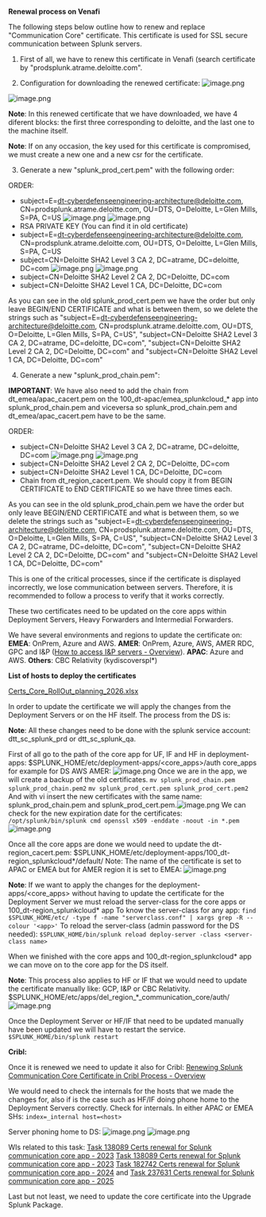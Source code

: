 **Renewal process on Venafi**

The following steps below outline how to renew and replace "Communication Core" certificate. This certificate is used for SSL secure communication between Splunk servers.

1. First of all, we have to renew this certificate in Venafi (search certificate by "prodsplunk.atrame.deloitte.com". 

2. Configuration for downloading the renewed certificate:
![image.png](/.attachments/image-0f32207a-978a-4f6a-a2b3-757f0407f324.png)
<IMG  src="https://dev.azure.com/GlobalSOC/93d9ecc1-89fd-4a34-a69b-7282df6fad64/_apis/git/repositories/7c3c331d-0fac-420a-9ad2-1a920f9247d9/Items?path=/.attachments/image-fe9b3fe9-6a11-4ae2-ac21-ed391b76a361.png&amp;download=false&amp;resolveLfs=true&amp;%24format=octetStream&amp;api-version=5.0-preview.1&amp;sanitize=true&amp;versionDescriptor.version=wikiMaster"  alt="image.png"/>

**Note**: In this renewed certificate that we have downloaded, we have 4 diferent blocks: the first three corresponding to deloitte, and the last one to the machine itself.

**Note**: If on any occasion, the key used for this certificate is compromised, we must create a new one and a new csr for the certificate.

3.  Generate a new "splunk_prod_cert.pem" with the following order:

ORDER:
- subject=E=dt-cyberdefenseengineering-architecture@deloitte.com, CN=prodsplunk.atrame.deloitte.com, OU=DTS, O=Deloitte, L=Glen Mills, S=PA, C=US
![image.png](/.attachments/image-ceb36db8-eae5-4ac6-8d65-8da957019eff.png)
![image.png](/.attachments/image-40a3f683-1dfd-47f6-900c-8a32c9bdf8f4.png)
- RSA PRIVATE KEY  (You can find it in old certificate)
- subject=E=dt-cyberdefenseengineering-architecture@deloitte.com, CN=prodsplunk.atrame.deloitte.com, OU=DTS, O=Deloitte, L=Glen Mills, S=PA, C=US
- subject=CN=Deloitte SHA2 Level 3 CA 2, DC=atrame, DC=deloitte, DC=com
![image.png](/.attachments/image-a84ee841-a919-49c3-9979-60b060f154bd.png)
![image.png](/.attachments/image-135977c0-b526-4378-bb51-9d994bbb0707.png)
- subject=CN=Deloitte SHA2 Level 2 CA 2, DC=Deloitte, DC=com
- subject=CN=Deloitte SHA2 Level 1 CA, DC=Deloitte, DC=com

As you can see in the old splunk_prod_cert.pem we have the order but only leave BEGIN/END CERTIFICATE and what is between them, so we delete the strings such as "subject=E=dt-cyberdefenseengineering-architecture@deloitte.com, CN=prodsplunk.atrame.deloitte.com, OU=DTS, O=Deloitte, L=Glen Mills, S=PA, C=US", "subject=CN=Deloitte SHA2 Level 3 CA 2, DC=atrame, DC=deloitte, DC=com", "subject=CN=Deloitte SHA2 Level 2 CA 2, DC=Deloitte, DC=com" and "subject=CN=Deloitte SHA2 Level 1 CA, DC=Deloitte, DC=com"

4. Generate a new "splunk_prod_chain.pem":

**IMPORTANT**: We have also need to add the chain from dt_emea/apac_cacert.pem on the 100_dt-apac/emea_splunkcloud_* app into splunk_prod_chain.pem and viceversa so splunk_prod_chain.pem and dt_emea/apac_cacert.pem have to be the same.

ORDER:
- subject=CN=Deloitte SHA2 Level 3 CA 2, DC=atrame, DC=deloitte, DC=com
![image.png](/.attachments/image-a84ee841-a919-49c3-9979-60b060f154bd.png)
![image.png](/.attachments/image-135977c0-b526-4378-bb51-9d994bbb0707.png)
- subject=CN=Deloitte SHA2 Level 2 CA 2, DC=Deloitte, DC=com
- subject=CN=Deloitte SHA2 Level 1 CA, DC=Deloitte, DC=com
- Chain from dt_region_cacert.pem. We should copy it from BEGIN CERTIFICATE to END CERTIFICATE so we have three times each.

As you can see in the old splunk_prod_chain.pem we have the order but only leave BEGIN/END CERTIFICATE and what is between them, so we delete the strings such as "subject=E=dt-cyberdefenseengineering-architecture@deloitte.com, CN=prodsplunk.atrame.deloitte.com, OU=DTS, O=Deloitte, L=Glen Mills, S=PA, C=US", "subject=CN=Deloitte SHA2 Level 3 CA 2, DC=atrame, DC=deloitte, DC=com", "subject=CN=Deloitte SHA2 Level 2 CA 2, DC=Deloitte, DC=com" and "subject=CN=Deloitte SHA2 Level 1 CA, DC=Deloitte, DC=com"

This is one of the critical processes, since if the certificate is displayed incorrectly, we lose communication between servers. 
Therefore, it is recommended to follow a process to verify that it works correctly.

These two certificates need to be updated on the core apps within Deployment Servers, Heavy Forwarders and Intermedial Forwarders.

We have several environments and regions to update the certificate on:
**EMEA**:
OnPrem, Azure and AWS.
**AMER**:
OnPrem, Azure, AWS, AMER RDC, GPC and I&P ([How to access I&P servers - Overview](https://dev.azure.com/GlobalSOC/Splunk/_wiki/wikis/Splunk.wiki/1034/How-to-access-I-P-servers)).
**APAC**:
Azure and AWS.
**Others**:
CBC Relativity (kydiscoverspl*)

**List of hosts to deploy the certificates**

[Certs_Core_RollOut_planning_2026.xlsx](https://amedeloitte.sharepoint.com/:x:/r/sites/CyberDefenseEngineering/_layouts/15/Doc.aspx?sourcedoc=%7BE2270385-C630-4B9A-B17E-B06554DC61D2%7D&file=Certs_Core_RollOut_planning_2026.xlsx&action=default&mobileredirect=true)

In order to update the certificate we will apply the changes from the Deployment Servers or on the HF itself. The process from the DS is:

**Note**: All these changes need to be done with the splunk service account: dtt_sc_splunk_prd or dtt_sc_splunk_qa.

First of all go to the path of the core app for UF, IF and HF in deployment-apps:
$SPLUNK_HOME/etc/deployment-apps/<core_apps>/auth
core_apps for example for DS AWS AMER:
![image.png](/.attachments/image-eb0146fb-de24-400b-a85c-fa64f830a5e6.png)
Once we are in the app, we will create a backup of the old certificates.
`mv splunk_prod_chain.pem splunk_prod_chain.pem2`
`mv splunk_prod_cert.pem splunk_prod_cert.pem2`
And with vi insert the new certificates with the same name: splunk_prod_chain.pem and splunk_prod_cert.pem.![image.png](/.attachments/image-752d54aa-9896-4857-b941-6f6eda5df204.png)
We can check for the new expiration date for the certificates:
`/opt/splunk/bin/splunk cmd openssl x509 -enddate -noout -in *.pem`
![image.png](/.attachments/image-84947677-05b0-4e26-9453-7600b6836cc1.png)

Once all the core apps are done we would need to update the dt-region_cacert.pem:
$SPLUNK_HOME/etc/deployment-apps/100_dt-region_splunkcloud*/default/
Note: The name of the certificate is set to APAC or EMEA but for AMER region it is set to EMEA:
![image.png](/.attachments/image-ab33b03c-bbe9-4772-af4f-c4e0874563b2.png)

**Note**: If we want to apply the changes for the deployment-apps/<core_apps> without having to update the certificate for the Deployment Server we must reload the server-class for the core apps or 100_dt-region_splunkcloud* app
To know the server-class for any app:
`find $SPLUNK_HOME/etc/ -type f -name "serverclass.conf" | xargs grep -R --colour '<app>'`
To reload the server-class (admin password for the DS needed):
`$SPLUNK_HOME/bin/splunk reload deploy-server -class <server-class name>`

When we finished with the core apps and 100_dt-region_splunkcloud* app we can move on to the core app for the DS itself.

**Note**: This process also applies to HF or IF that we would need to update the certificate manually like: GCP, I&P or CBC Relativity.
$SPLUNK_HOME/etc/apps/del_region_*_communication_core/auth/
![image.png](/.attachments/image-2efbd6ab-066f-4a43-a0e9-e14620f236fa.png)

Once the Deployment Server or HF/IF that need to be updated manually have been updated we will have to restart the service.
`$SPLUNK_HOME/bin/splunk restart`

**Cribl:**

Once it is renewed we need to update it also for Cribl: [Renewing Splunk Communication Core Certificate in Cribl Process - Overview](https://dev.azure.com/GlobalSOC/Splunk/_wiki/wikis/Splunk.wiki/986/Renewing-Splunk-Communication-Core-Certificate-in-Cribl-Process)

We would need to check the internals for the hosts that we made the changes for, also if is the case such as HF/IF doing phone home to the Deployment Servers correctly.
Check for internals. In either APAC or EMEA SHs:
`index=_internal host=<host>`

Server phoning home to DS:
![image.png](/.attachments/image-fff9da6d-6e1d-41fb-8a8b-b4ac16d7e3b4.png)
![image.png](/.attachments/image-e622235e-2b97-4e88-9086-f17287952a9c.png)


WIs related to this task: [Task 138089 Certs renewal for Splunk communication core app - 2023](https://dev.azure.com/GlobalSOC/Splunk/_workitems/edit/138089) [Task 138089 Certs renewal for Splunk communication core app - 2023](https://dev.azure.com/GlobalSOC/Splunk/_workitems/edit/138089) [Task 182742 Certs renewal for Splunk communication core app - 2024](https://dev.azure.com/GlobalSOC/Splunk/_workitems/edit/182742/) and [Task 237631 Certs renewal for Splunk communication core app - 2025](https://dev.azure.com/GlobalSOC/Splunk/_workitems/edit/237631/)

Last but not least, we need to update the core certificate into the Upgrade Splunk Package.
